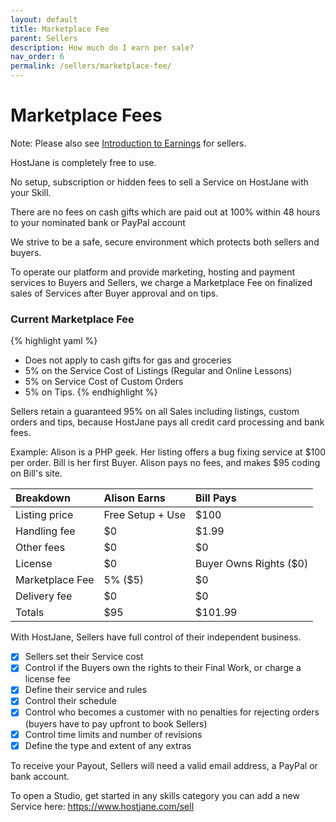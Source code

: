 ```yaml
---
layout: default
title: Marketplace Fee
parent: Sellers
description: How much do I earn per sale?
nav_order: 6
permalink: /sellers/marketplace-fee/
---
```


# Marketplace Fees

<span class="blue">Note: Please also see [Introduction to Earnings](/sellers/earnings/) for sellers.</span>

HostJane is completely free to use. 

<span class="green">No setup, subscription or hidden fees to sell a Service on HostJane with your Skill.<span>

<span class="yellow">There are no fees on cash gifts which are paid out at 100% within 48 hours to your nominated bank or PayPal account</span>

We strive to be a safe, secure environment which protects both sellers and buyers.

To operate our platform and provide marketing, hosting and payment services to Buyers and Sellers, we charge a Marketplace Fee on finalized sales of Services after Buyer approval and on tips.

### Current Marketplace Fee

{% highlight yaml %}
- Does not apply to cash gifts for gas and groceries
- 5% on the Service Cost of Listings (Regular and Online Lessons)
- 5% on Service Cost of Custom Orders
- 5% on Tips.
{% endhighlight %}

Sellers retain a guaranteed 95% on all Sales including listings, custom orders and tips, because HostJane pays all credit card processing and bank fees.

Example: Alison is a PHP geek. Her listing offers a bug fixing service at $100 per order. Bill is her first Buyer. Alison pays no fees, and makes $95 coding on Bill's site.

| Breakdown       | Alison Earns       | Bill Pays |
|:-------------|:------------------|:------|
| Listing price           | Free Setup + Use | $100  |
| Handling fee | $0   | $1.99  |
| Other fees           | $0      | $0   |
| License           | $0 | Buyer Owns Rights ($0)  |
| Marketplace Fee | 5% ($5)   | $0  |
| Delivery fee         | $0     | $0   |
| Totals           | $95 | $101.99  |

With HostJane, Sellers have full control of their independent business.

- [x] Sellers set their Service cost
- [x] Control if the Buyers own the rights to their Final Work, or charge a license fee
- [x] Define their service and rules
- [x] Control their schedule
- [x] Control who becomes a customer with no penalties for rejecting orders (buyers have to pay upfront to book Sellers)
- [x] Control time limits and number of revisions
- [x] Define the type and extent of any extras

<span class="yellow">To receive your Payout, Sellers will need a valid email address, a PayPal or bank account.</span>

To open a Studio, get started in any skills category you can add a new Service here: https://www.hostjane.com/sell